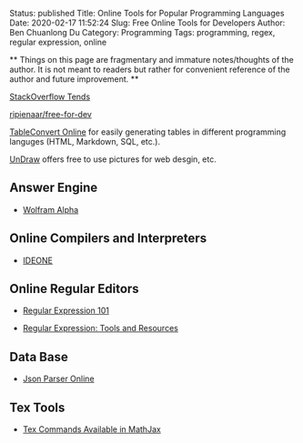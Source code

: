 Status: published
Title: Online Tools for Popular Programming Languages
Date: 2020-02-17 11:52:24
Slug: Free Online Tools for Developers
Author: Ben Chuanlong Du
Category: Programming
Tags: programming, regex, regular expression, online

**
Things on this page are fragmentary and immature notes/thoughts of the author.
It is not meant to readers but rather for convenient reference of the author and future improvement.
**




[StackOverflow Tends](https://insights.stackoverflow.com/trends)

[ripienaar/free-for-dev](https://github.com/ripienaar/free-for-dev)

[TableConvert Online](https://tableconvert.com/) 
for easily generating tables in different programming languges (HTML, Markdown, SQL, etc.).

[UnDraw](https://undraw.co/) offers free to use pictures for web desgin, etc.

## Answer Engine

- [Wolfram Alpha](http://www.wolframalpha.com/)

## Online Compilers and Interpreters

- [IDEONE](http://ideone.com/)

## Online Regular Editors

- [Regular Expression 101](https://regex101.com/)

- [Regular Expression: Tools and Resources](http://www.hongkiat.com/blog/regular-expression-tools-resources/)

## Data Base

- [Json Parser Online](http://json.parser.online.fr/)

## Tex Tools

- [Tex Commands Available in MathJax](http://www.onemathematicalcat.org/MathJaxDocumentation/TeXSyntax.htm)
